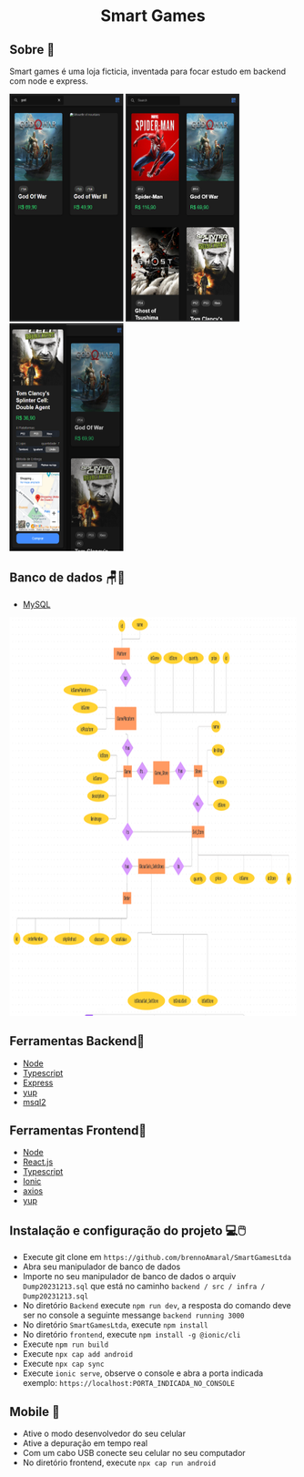 <h1 align="center">
  <p>Smart Games<p>
</h1>

## Sobre 📙
  Smart games é uma loja ficticia, inventada para focar estudo em backend com node e express.

<div>
  <img class="styleImg" width="200" height="400" src="/frontend/src/asset/filter.png">
  <img class="styleImg" width="200" height="400" src="/frontend/src/asset/listGames.png">
  <img class="styleImg" width="200" height="400" src="/frontend/src/asset/sell.png">
</div>

## Banco de dados 🪑🎲
  - [MySQL](https://www.mysql.com/)
<div>
  <img class="styleImg" width="1000" height="700" src="/backend/src/infra/ModeloRelacional.png">
</div>
    
## Ferramentas Backend🔨
  - [Node](https://nodejs.org/en)
  - [Typescript](https://www.typescriptlang.org/)
  - [Express](https://expressjs.com/pt-br/)
  - [yup](https://www.npmjs.com/package/yup)
  - [msql2](https://www.npmjs.com/package/mysql2)

## Ferramentas Frontend🔨
  - [Node](https://nodejs.org/en)
  - [React.js](https://react.dev/)
  - [Typescript](https://www.typescriptlang.org/)
  - [Ionic](https://ionicframework.com/)
  - [axios](https://axios-http.com/ptbr/docs/intro)
  - [yup](https://www.npmjs.com/package/yup)


## Instalação e configuração do projeto 💻🖱️
  - Execute git clone em `https://github.com/brennoAmaral/SmartGamesLtda`
  - Abra seu manipulador de banco de dados
  - Importe no seu manipulador de banco de dados o arquiv `Dump20231213.sql` que está no caminho `backend / src / infra / Dump20231213.sql`
  - No diretório `Backend` execute `npm run dev`, a resposta do comando deve ser no console a seguinte messange `backend running 3000`
  - No diretório `SmartGamesLtda`, execute  `npm install`
  - No diretório `frontend`, execute `npm install -g @ionic/cli`
  - Execute `npm run build`
  - Execute `npx cap add android`
  - Execute `npx cap sync`
  - Execute `ionic serve`, observe o console e abra a porta indicada exemplo: `https://localhost:PORTA_INDICADA_NO_CONSOLE`

## Mobile 🤖
  - Ative o modo desenvolvedor do seu celular
  - Ative a depuração em tempo real
  - Com um cabo USB conecte seu celular no seu computador
  - No diretório frontend, execute `npx cap run android`
